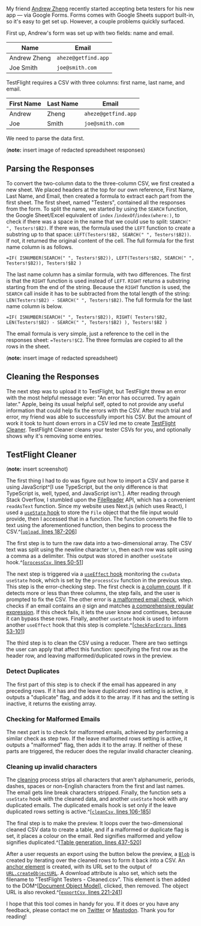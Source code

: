 My friend [Andrew Zheng](https://twitter.com/aheze0) recently started accepting beta testers for his new app — via Google Forms. Forms comes with Google Sheets support built-in, so it's easy to get set up. However, a couple problems quickly surfaced.

First up, Andrew's form was set up with two fields: name and email.

Name | Email
--- | ---
Andrew Zheng | `aheze@getfind.app`
Joe Smith | `joe@smith.com`

TestFlight requires a CSV with three columns: first name, last name, and email.

First Name | Last Name | Email
--- | --- | ---
Andrew | Zheng | `aheze@getfind.app`
Joe | Smith | `joe@smith.com`

We need to parse the data first.

(**note:** insert image of redacted spreadsheet responses)

## Parsing the Responses

To convert the two-column data to the three-column CSV, we first created a new sheet.
We placed headers at the top for our own reference, First Name, Last Name, and Email,
then created a formula to extract each part from the first sheet. The first sheet,
named "Testers", contained all the responses from the form. To split the name, we
started by using the `SEARCH` function, the Google Sheet/Excel equivalent of `index`
/`indexOf`/`index(where:)`, to check if there was a space in the name that we could
use to split: `SEARCH(" ", Testers!$B2)`. If there was, the formula used the `LEFT`
function to create a substring up to that space:
`LEFT(Testers!$B2, SEARCH(" ", Testers!$B2))`. If not, it returned the original
content of the cell. The full formula for the first name column is as follows.

```excel-formula
=IF( ISNUMBER(SEARCH(" ", Testers!$B2)), LEFT(Testers!$B2, SEARCH(" ", Testers!$B2)), Testers!$B2 )
```

The last name column has a similar formula, with two differences. The first is that
the `RIGHT` function is used instead of `LEFT`. `RIGHT` returns a substring starting
from the end of the string. Because the `RIGHT` function is used, the `SEARCH` call
inside it has to be subtracted from the total length of the string:
`LEN(Testers!$B2) - SEARCH(" ", Testers!$B2)`. The full formula for the last name
column is below.

```excel-formula
=IF( ISNUMBER(SEARCH(" ", Testers!$B2)), RIGHT( Testers!$B2, LEN(Testers!$B2) - SEARCH(" ", Testers!$B2) ), Testers!$B2 )
```

The email formula is very simple, just a reference to the cell in the responses
sheet: `=Testers!$C2`. The three formulas are copied to all the rows in the sheet.

(**note:** insert image of redacted spreadsheet)

## Cleaning the Responses

The next step was to upload it to TestFlight, but TestFlight threw an error with
the most helpful message ever: "An error has occurred. Try again later." Apple,
being its usual helpful self, opted to not provide any useful information that could
help fix the errors with the CSV. After much trial and error, my friend was able
to successfully import his CSV. But the amount of work it took to hunt down errors
in a CSV led me to create [TestFlight Cleaner](/program/testflight-cleaner). TestFlight
Cleaner cleans your tester CSVs for you, and optionally shows why it's removing
some entries.

## TestFlight Cleaner

(**note:** insert screenshot)

The first thing I had to do was figure out how to import a CSV and parse it using
JavaScript^[I use TypeScript, but the only difference is that TypeScript is, well, typed, and JavaScript isn't.]. After reading through Stack Overflow, I stumbled
upon the [FileReader](https://developer.mozilla.org/en-US/docs/Web/API/FileReader)
API, which has a convenient `readAsText` function. Since my website uses Next.js
(which uses React), I used a [`useState` hook](https://react.dev/reference/react/useState)
to store the `File` object that the file input would provide, then I accessed that
in a function. The function converts the file to text using the aforementioned function,
then begins to process the CSV.^[[`upload`, lines 187-206](https://github.com/hkamran80/website/blob/redesign-nextjs/pages/program/testflight-cleaner.tsx#L187-L206)]

The first step is to turn the raw data into a two-dimensional array. The CSV text
was split using the newline character `\n`, then each row was split using a comma
as a delimiter. This output was stored in another `useState`
hook.^[[`processCsv`, lines 50-51](https://github.com/hkamran80/website/blob/redesign-nextjs/pages/program/testflight-cleaner.tsx#L50-L51)]

The next step is triggered via a [`useEffect` hook](https://react.dev/reference/react/useEffect)
monitoring the `csvData` `useState` hook, which is set by the `processCsv` function
in the previous step. This step is the error-checking step. The first check is
[a column count](https://github.com/hkamran80/website/blob/redesign-nextjs/pages/program/testflight-cleaner.tsx#L56-L67).
If it detects more or less than three columns, the step fails, and the user is prompted
to fix the CSV. The other error is [a malformed email check](https://github.com/hkamran80/website/blob/redesign-nextjs/pages/program/testflight-cleaner.tsx#L69-L98),
which checks if an email contains an `@` sign and matches
[a comprehensive regular expression](https://github.com/hkamran80/website/blob/redesign-nextjs/pages/program/testflight-cleaner.tsx#L80).
If this check fails, it lets the user know and continues, because it can bypass
these rows. Finally, another `useState` hook is used to inform another `useEffect`
hook that this step is complete.^[[`checkForErrors`, lines 53-101](https://github.com/hkamran80/website/blob/redesign-nextjs/pages/program/testflight-cleaner.tsx#L53-L101)]

The third step is to clean the CSV using a reducer. There are two settings the user
can apply that affect this function: specifying the first row as the header row,
and leaving malformed/duplicated rows in the preview. 

### Detect Duplicates
The first part of this step
is to check if the email has appeared in any preceding rows. If it has and the leave
duplicated rows setting is active, it outputs a "duplicate" flag, and adds it to
the array. If it has and the setting is inactive, it returns the existing array.

### Checking for Malformed Emails
The next part is to check for malformed emails, achieved by performing a similar
check as step two. If the leave malformed rows setting is active, it outputs a "malformed"
flag, then adds it to the array. If neither of these parts are triggered, the reducer does the regular invalid character cleaning.

### Cleaning up invalid characters
The [cleaning](https://github.com/hkamran80/website/blob/redesign-nextjs/pages/program/testflight-cleaner.tsx#L103-L104) process strips all characters that aren't alphanumeric, periods, dashes, spaces or
non-English characters from the first and last names. The email gets line break
characters stripped. Finally, the function sets a `useState` hook with the cleaned
data, and another `useState` hook with any duplicated emails. The duplicated emails
hook is set only if the leave duplicated rows setting is
active.^[[`cleanCsv`, lines 106-185](https://github.com/hkamran80/website/blob/redesign-nextjs/pages/program/testflight-cleaner.tsx#L106-L185)]

The final step is to make the preview. It loops over the two-dimensional cleaned
CSV data to create a table, and if a malformed or duplicate flag is set, it places
a colour on the email. Red signifies malformed and yellow signifies duplicated.^[[Table generation, lines 437-520](https://github.com/hkamran80/website/blob/redesign-nextjs/pages/program/testflight-cleaner.tsx#L437-L520)]

After a user requests an export using the button below the preview, a [`Blob`](https://developer.mozilla.org/en-US/docs/Web/API/Blob)
is created by iterating over the cleaned rows to form it back into a CSV. An
[anchor element](https://developer.mozilla.org/en-US/docs/Web/HTML/Element/a) is
created, with its URL set to the output of
[`URL.createObjectURL`](https://developer.mozilla.org/en-US/docs/Web/API/URL/createObjectURL).
A download attribute is also set, which sets the filename to "TestFlight Testers
\- Cleaned.csv". This element is then added to the
DOM^[[Document Object Model](https://developer.mozilla.org/en-US/docs/Web/API/Document_Object_Model/Introduction)],
clicked, then removed. The object URL is also revoked.^[[`exportCsv`, lines 221-241](https://github.com/hkamran80/website/blob/redesign-nextjs/pages/program/testflight-cleaner.tsx#L221-L241)]

I hope that this tool comes in handy for you. If it does or you have any feedback,
please contact me on [Twitter](https://twitter.com/hkamran80) or [Mastodon](https://vmst.io/@hkamran).
Thank you for reading!
